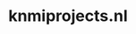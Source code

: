 ---
layout: post
title: "knmiprojects.nl"
internal_url: "/dutchgov/knmiprojects.nl.html"
subdomains_count: 4
all_subdomains_count: 11
urls_count: 4
ssl_rank: 0
http_rank: 70
url_link: /data/knmiprojects.nl/urls.txt
all_subdomains_link: /data/knmiprojects.nl/all_subdomains.txt
subdomains_link: /data/knmiprojects.nl/subdomains.txt
categories: dutchgov
---